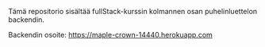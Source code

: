 Tämä repositorio sisältää fullStack-kurssin kolmannen osan puhelinluettelon backendin.

Backendin osoite:
https://maple-crown-14440.herokuapp.com
